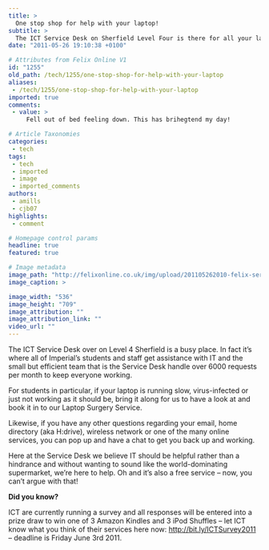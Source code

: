 ```yaml
---
title: >
  One stop shop for help with your laptop!
subtitle: >
  The ICT Service Desk on Sherfield Level Four is there for all your laptop needs
date: "2011-05-26 19:10:38 +0100"

# Attributes from Felix Online V1
id: "1255"
old_path: /tech/1255/one-stop-shop-for-help-with-your-laptop
aliases:
 - /tech/1255/one-stop-shop-for-help-with-your-laptop
imported: true
comments:
 - value: >
     Fell out of bed feeling down. This has brihegtend my day!

# Article Taxonomies
categories:
 - tech
tags:
 - tech
 - imported
 - image
 - imported_comments
authors:
 - amills
 - cjb07
highlights:
 - comment

# Homepage control params
headline: true
featured: true

# Image metadata
image_path: "http://felixonline.co.uk/img/upload/201105262010-felix-servicedesk.jpg"
image_caption: >

image_width: "536"
image_height: "709"
image_attribution: ""
image_attribution_link: ""
video_url: ""
---
```


The ICT Service Desk over on Level 4 Sherfield is a busy place. In fact it’s where all of Imperial’s students and staff get assistance with IT and the small but efficient team that is the Service Desk handle over 6000 requests per month to keep everyone working.

For students in particular, if your laptop is running slow, virus-infected or just not working as it should be, bring it along for us to have a look at and book it in to our Laptop Surgery Service.

Likewise, if you have any other questions regarding your email, home directory (aka H:drive), wireless network or one of the many online services, you can pop up and have a chat to get you back up and working.

Here at the Service Desk we believe IT should be helpful rather than a hindrance and without wanting to sound like the world-dominating supermarket, we’re here to help. Oh and it’s also a free service – now, you can’t argue with that!

__Did you know?__

ICT are currently running a survey and all responses will be entered into a prize draw to win one of 3 Amazon Kindles and 3 iPod Shuffles – let ICT know what you think of their services here now: <http://bit.ly/ICTSurvey2011> – deadline is Friday June 3rd 2011.

